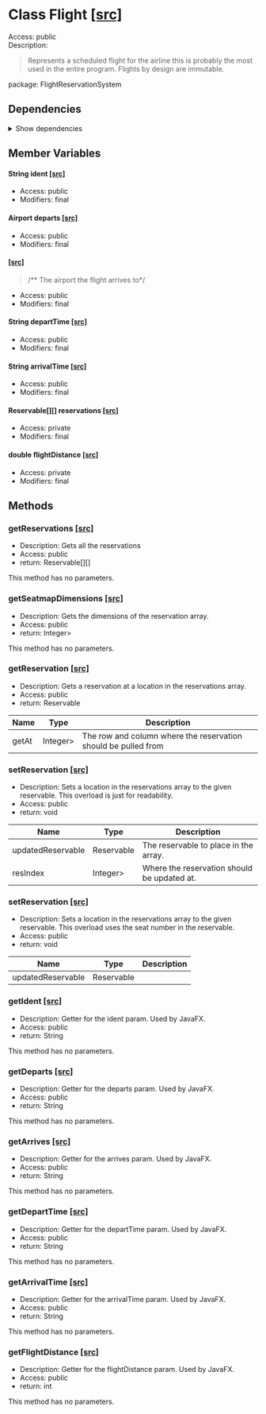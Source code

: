 # Class Flight [[src]](https://github.com/jaxcksn/CS2363-FinalProject/tree/main/src/FlightReservationSystemFlight.java)  



Access: public  
Description:  
 > Represents a scheduled flight for the airline this is probably the most used in the entire program. Flights by design are immutable.  

package: FlightReservationSystem  

## Dependencies

<details>  
  <summary>  
    Show dependencies  
  </summary>  
  <ul>  
<li>FlightReservationSystem.util.Tuple</li>
  </ul>  
</details>  

## Member Variables

#### String ident [[src]](https://github.com/jaxcksn/CS2363-FinalProject/tree/main/src/FlightReservationSystemFlight.java#L)



+ Access: public  
+ Modifiers: final 

#### Airport departs [[src]](https://github.com/jaxcksn/CS2363-FinalProject/tree/main/src/FlightReservationSystemFlight.java#L)



+ Access: public  
+ Modifiers: final 

####   [[src]](https://github.com/jaxcksn/CS2363-FinalProject/tree/main/src/FlightReservationSystemFlight.java#L20)

 > /** The airport the flight arrives to*/  

+ Access: public  
+ Modifiers: final 

#### String departTime [[src]](https://github.com/jaxcksn/CS2363-FinalProject/tree/main/src/FlightReservationSystemFlight.java#L)



+ Access: public  
+ Modifiers: final 

#### String arrivalTime [[src]](https://github.com/jaxcksn/CS2363-FinalProject/tree/main/src/FlightReservationSystemFlight.java#L)



+ Access: public  
+ Modifiers: final 

#### Reservable[][] reservations [[src]](https://github.com/jaxcksn/CS2363-FinalProject/tree/main/src/FlightReservationSystemFlight.java#L)



+ Access: private  
+ Modifiers: final 

#### double flightDistance [[src]](https://github.com/jaxcksn/CS2363-FinalProject/tree/main/src/FlightReservationSystemFlight.java#L)



+ Access: private  
+ Modifiers: final 

## Methods

### getReservations [[src]](https://github.com/jaxcksn/CS2363-FinalProject/tree/main/src/FlightReservationSystemFlight.java#L56)

+ Description: Gets all the reservations   
+ Access: public  
+ return: Reservable[][]  

This method has no parameters.  


### getSeatmapDimensions [[src]](https://github.com/jaxcksn/CS2363-FinalProject/tree/main/src/FlightReservationSystemFlight.java#L64)

+ Description: Gets the dimensions of the reservation array.   
+ Access: public  
+ return: Integer>  

This method has no parameters.  


### getReservation [[src]](https://github.com/jaxcksn/CS2363-FinalProject/tree/main/src/FlightReservationSystemFlight.java#L74)

+ Description: Gets a reservation at a location in the reservations array.   
+ Access: public  
+ return: Reservable  

| Name | Type | Description |  
| ----- | ----- | ----- |  
| getAt | Integer> | The row and column where the reservation should be pulled from  |  


### setReservation [[src]](https://github.com/jaxcksn/CS2363-FinalProject/tree/main/src/FlightReservationSystemFlight.java#L86)

+ Description: Sets a location in the reservations array to the given reservable. This overload is just for readability.   
+ Access: public  
+ return: void  

| Name | Type | Description |  
| ----- | ----- | ----- |  
| updatedReservable | Reservable | The reservable to place in the array.  |  
| resIndex | Integer> | Where the reservation should be updated at.  |  


### setReservation [[src]](https://github.com/jaxcksn/CS2363-FinalProject/tree/main/src/FlightReservationSystemFlight.java#L102)

+ Description: Sets a location in the reservations array to the given reservable. This overload uses the seat number in the reservable.   
+ Access: public  
+ return: void  

| Name | Type | Description |  
| ----- | ----- | ----- |  
| updatedReservable | Reservable |  |  


### getIdent [[src]](https://github.com/jaxcksn/CS2363-FinalProject/tree/main/src/FlightReservationSystemFlight.java#L111)

+ Description: Getter for the ident param. Used by JavaFX.   
+ Access: public  
+ return: String  

This method has no parameters.  


### getDeparts [[src]](https://github.com/jaxcksn/CS2363-FinalProject/tree/main/src/FlightReservationSystemFlight.java#L119)

+ Description: Getter for the departs param. Used by JavaFX.   
+ Access: public  
+ return: String  

This method has no parameters.  


### getArrives [[src]](https://github.com/jaxcksn/CS2363-FinalProject/tree/main/src/FlightReservationSystemFlight.java#L127)

+ Description: Getter for the arrives param. Used by JavaFX.   
+ Access: public  
+ return: String  

This method has no parameters.  


### getDepartTime [[src]](https://github.com/jaxcksn/CS2363-FinalProject/tree/main/src/FlightReservationSystemFlight.java#L135)

+ Description: Getter for the departTime param. Used by JavaFX.   
+ Access: public  
+ return: String  

This method has no parameters.  


### getArrivalTime [[src]](https://github.com/jaxcksn/CS2363-FinalProject/tree/main/src/FlightReservationSystemFlight.java#L143)

+ Description: Getter for the arrivalTime param. Used by JavaFX.   
+ Access: public  
+ return: String  

This method has no parameters.  


### getFlightDistance [[src]](https://github.com/jaxcksn/CS2363-FinalProject/tree/main/src/FlightReservationSystemFlight.java#L151)

+ Description: Getter for the flightDistance param. Used by JavaFX.   
+ Access: public  
+ return: int  

This method has no parameters.  


